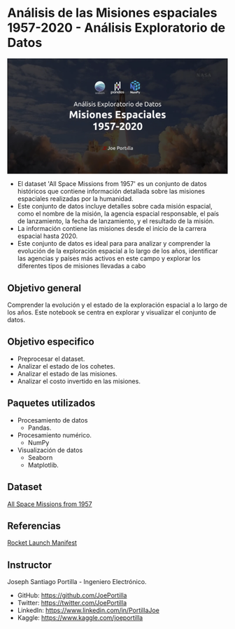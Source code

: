 # Análisis de las Misiones espaciales 1957-2020 - Análisis Exploratorio de Datos

<img src="https://raw.githubusercontent.com/JoePortilla/SpaceMissions-EDA/main/img/spacemissions_eda_cover.webp" width="800" alt="logo" style="display:block;margin:auto;">

- El dataset 'All Space Missions from 1957' es un conjunto de datos históricos que contiene información detallada sobre las misiones espaciales realizadas por la humanidad.
- Este conjunto de datos incluye detalles sobre cada misión espacial, como el nombre de la misión, la agencia espacial responsable, el país de lanzamiento, la fecha de lanzamiento, y el resultado de la misión.
- La información contiene las misiones desde el inicio de la carrera espacial hasta 2020.
- Este conjunto de datos es ideal para para analizar y comprender la evolución de la exploración espacial a lo largo de los años, identificar las agencias y países más activos en este campo y explorar los diferentes tipos de misiones llevadas a cabo

## Objetivo general
Comprender la evolución y el estado de la exploración espacial a lo largo de los años. Este notebook se centra en explorar y visualizar el conjunto de datos.

## Objetivo especifico
- Preprocesar el dataset.
- Analizar el estado de los cohetes.
- Analizar el estado de las misiones.
- Analizar el costo invertido en las misiones.

## Paquetes utilizados
- Procesamiento de datos
    - Pandas.
- Procesamiento numérico.
    - NumPy
- Visualización de datos
    - Seaborn
    - Matplotlib.

## Dataset
[All Space Missions from 1957](https://www.kaggle.com/datasets/agirlcoding/all-space-missions-from-1957)

## Referencias
[Rocket Launch Manifest](https://nextspaceflight.com/launches/past/?page=1)

## Instructor
Joseph Santiago Portilla - Ingeniero Electrónico.
- GitHub: https://github.com/JoePortilla
- Twitter: https://twitter.com/JoePortilla
- LinkedIn: https://www.linkedin.com/in/PortillaJoe
- Kaggle: https://www.kaggle.com/joeportilla
